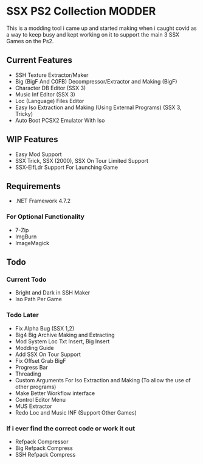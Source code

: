 
# SSX PS2 Collection MODDER

This is a modding tool i came up and started making when i caught covid as a way to keep busy and kept working on it to support the main 3 SSX Games on the Ps2.

## Current Features
- SSH Texture Extractor/Maker
- Big (BigF And C0FB) Decompressor/Extractor and Making (BigF)
- Character DB Editor (SSX 3)
- Music Inf Editor (SSX 3)
- Loc (Language) Files Editor
- Easy Iso Extraction and Making (Using External Programs) (SSX 3, Tricky)
- Auto Boot PCSX2 Emulator With Iso

## WIP Features
- Easy Mod Support
- SSX Trick, SSX (2000), SSX On Tour Limited Support
- SSX-ElfLdr Support For Launching Game

## Requirements

- .NET Framework 4.7.2

### For Optional Functionality
- 7-Zip
- ImgBurn
- ImageMagick

## Todo

### Current Todo
- Bright and Dark in SSH Maker
- Iso Path Per Game

### Todo Later
- Fix Alpha Bug (SSX 1,2)
- Big4 Big Archive Making and Extracting
- Mod System Loc Txt Insert, Big Insert
- Modding Guide
- Add SSX On Tour Support
- Fix Offset Grab BigF
- Progress Bar
- Threading
- Custom Arguments For Iso Extraction and Making (To allow the use of other programs)
- Make Better Workflow interface
- Control Editor Menu
- MUS Extractor
- Redo Loc and Music INF (Support Other Games)

### If i ever find the correct code or work it out
- Refpack Compressor
- Big Refpack Compress
- SSH Refpack Compress
